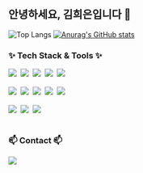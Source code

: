 ## 안녕하세요, 김희은입니다 👋

<!--
**HEKIM-1810/HEKIM-1810** is a ✨ _special_ ✨ repository because its `README.md` (this file) appears on your GitHub profile.

Here are some ideas to get you started:

- 🔭 I’m currently working on ...
- 🌱 I’m currently learning ...
- 👯 I’m looking to collaborate on ...
- 🤔 I’m looking for help with ...
- 💬 Ask me about ...
- 📫 How to reach me: ...
- 😄 Pronouns: ...
- ⚡ Fun fact: ...
-->


![Top Langs](https://github-readme-stats.vercel.app/api/top-langs/?username=HEKIM-1810&layout=compact)
[![Anurag's GitHub stats](https://github-readme-stats.vercel.app/api?username=hyeinisfree&hide_title=true&show_icons=true&include_all_commits=true&disable_animations=true&theme=vue)](https://github.com/anuraghazra/github-readme-stats)





</div>

<!--내용 부분-->
<h3 align="left">✨ Tech Stack & Tools ✨</h3>

<div align="left">
  <img src="https://img.shields.io/badge/Python-3766AB?style=flat-square&logo=Python&logoColor=white"/></a>&nbsp
  <img src="https://img.shields.io/badge/pandas-150458.svg?style=flat-square&logo=pandas&logoColor=white" />&nbsp
  <img src="https://img.shields.io/badge/numpy-4d77cf.svg?style=flat-square&logo=numpy&logoColor=white" />&nbsp
  <img src="https://img.shields.io/badge/Matplotlib-11557c.svg?style=flat-square&logo=Matplotlib&logoColor=white" />&nbsp
  <img src="https://img.shields.io/badge/Mysql-E6B91E?style=flat-square&logo=MySql&logoColor=white"/></a>&nbsp
</div>
<br>
<div align="left">
  <img src="https://img.shields.io/badge/git-F05033.svg?style=flat-square&logo=git&logoColor=white" />&nbsp
  <img src="https://img.shields.io/badge/github-181717.svg?style=flat-square&logo=github&logoColor=white" />&nbsp
  <img src="https://img.shields.io/badge/Notion-F3F3F3.svg?style=flat-square&logo=notion&logoColor=black" />&nbsp
  <img src="https://img.shields.io/badge/VSCode-2C2C32.svg?style=flat-square&logo=visual-studio-code&logoColor=22ABF3" />&nbsp
  <img src="https://img.shields.io/badge/jupyter-2C2C32.svg?style=flat-square&logo=jupyter&logoColor=F37726" />&nbsp
<!--   <img src="https://img.shields.io/badge/Colab-2C2C32.svg?style=flat-square&logo=googlecolab&logoColor=F9AB00" />&nbsp -->
</div>

<br>

<div align="left">
  <img src="https://img.shields.io/badge/miricanvas-03C75A.svg?style=flat-square&logo=canvas&logoColor=white" />&nbsp
  <img src="https://img.shields.io/badge/figma-F24E1E.svg?style=flat-square&logo=figma&logoColor=white" />&nbsp
  <img src="https://img.shields.io/badge/slack-4A154B.svg?style=flat-square&logo=slack&logoColor=white" />&nbsp
</div>


<br>

<h3 align="left">📫 Contact 📫</h3>
<div align="left">
  <a href="hekim12437@gmail.com"><img src="https://img.shields.io/badge/Gmail-d14836?style=flat-square&logo=Gmail&logoColor=white&link=hekim12437@gmail.com"/></a>
  </p>




